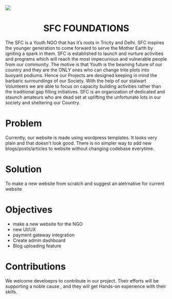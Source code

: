 ![](bnr.gif)
<div align="center"><h1>SFC FOUNDATIONS</h1></div>
The SFC is a Youth NGO that has it’s roots in Tricity and Delhi. SFC inspires the younger generation to come forward to serve the Mother Earth by igniting a spark in them. SFC is established to launch and nurture activities and programs which will reach the most impecunious and vulnerable people from our community. The motive is that Youth is the beaming future of our country and they are the ONLY ones who can change trite plots into buoyant podiums.
Hence our Projects are designed keeping in mind the barbaric surroundings of our Society. With the help of our stalwart Volunteers we are able to focus on capacity building activities rather than the traditional gap filling initiatives. SFC is an organization of dedicated and staunch amateurs who are dead set at uplifting the unfortunate lots in our society and sheltering our Country.

# Problem
Currently, our website is made using wordpress templates. It looks very plain and that doesn't look good. There is no simpler way to add new blogs/posts/articles to website without changing codebase everytime.

# Solution
To make a new website from scratch and suggest an aletrnative for current website

# Objectives 
- make a new website for the NGO
- new UI/UX
- payment gateway integration
- Create admin dashboard
- Blog uploading feature

# Contributions
We welcome develoeprs to contribute in our project. Their efforts will be supporting a noble cause , and they will get Hands-on experience with their skills.



